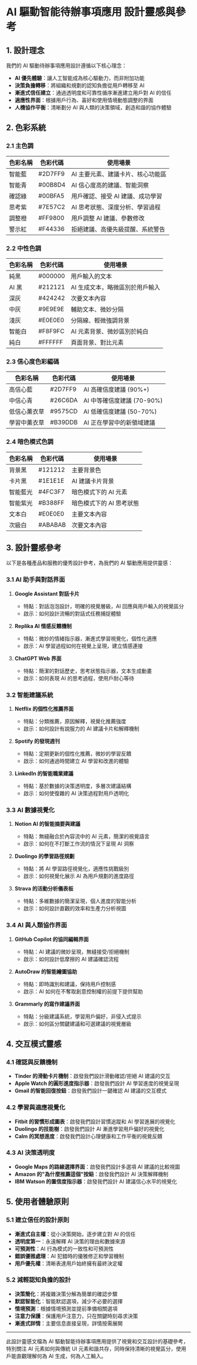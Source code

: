 # AI 驅動智能待辦事項應用 設計靈感與參考

## 1. 設計理念

我們的 AI 驅動待辦事項應用設計遵循以下核心理念：

- **AI 優先體驗**：讓人工智能成為核心驅動力，而非附加功能
- **決策負擔轉移**：將組織和規劃的認知負擔從用戶轉移至 AI
- **漸進式信任建立**：通過透明度和可靠性循序漸進建立用戶對 AI 的信任
- **適應性界面**：根據用戶行為、喜好和使用情境動態調整的界面
- **人機協作平衡**：清晰劃分 AI 與人類的決策領域，創造和諧的協作體驗

## 2. 色彩系統

### 2.1 主色調

| 色彩名稱 | 色彩代碼 | 使用場景                          |
| -------- | -------- | --------------------------------- |
| 智能藍   | #2D7FF9  | AI 主要元素、建議卡片、核心功能區 |
| 智能青   | #00B8D4  | AI 信心度高的建議、智能洞察       |
| 確認綠   | #00BFA5  | 用戶確認、接受 AI 建議、成功學習  |
| 思考紫   | #7E57C2  | AI 思考狀態、深度分析、學習過程   |
| 調整橙   | #FF9800  | 用戶調整 AI 建議、參數修改        |
| 警示紅   | #F44336  | 拒絕建議、高優先級提醒、系統警告  |

### 2.2 中性色調

| 色彩名稱 | 色彩代碼 | 使用場景                        |
| -------- | -------- | ------------------------------- |
| 純黑     | #000000  | 用戶輸入的文本                  |
| AI 黑    | #212121  | AI 生成文本，略微區別於用戶輸入 |
| 深灰     | #424242  | 次要文本內容                    |
| 中灰     | #9E9E9E  | 輔助文本、微妙分隔              |
| 淺灰     | #E0E0E0  | 分隔線、輕微強調背景            |
| 智能白   | #F8F9FC  | AI 元素背景、微妙區別於純白     |
| 純白     | #FFFFFF  | 頁面背景、對比元素              |

### 2.3 信心度色彩編碼

| 色彩名稱     | 色彩代碼 | 使用場景                   |
| ------------ | -------- | -------------------------- |
| 高信心藍     | #2D7FF9  | AI 高確信度建議 (90%+)     |
| 中信心青     | #26C6DA  | AI 中等確信度建議 (70-90%) |
| 低信心薰衣草 | #9575CD  | AI 低確信度建議 (50-70%)   |
| 學習中薰衣草 | #B39DDB  | AI 正在學習中的新領域建議  |

### 2.4 暗色模式色調

| 色彩名稱 | 色彩代碼 | 使用場景                 |
| -------- | -------- | ------------------------ |
| 背景黑   | #121212  | 主要背景色               |
| 卡片黑   | #1E1E1E  | AI 建議卡片背景          |
| 智能藍光 | #4FC3F7  | 暗色模式下的 AI 元素     |
| 智能紫光 | #B388FF  | 暗色模式下的 AI 思考狀態 |
| 文本白   | #E0E0E0  | 主要文本內容             |
| 次級白   | #ABABAB  | 次要文本內容             |

## 3. 設計靈感參考

以下是各種產品和服務的優秀設計參考，為我們的 AI 驅動應用提供靈感：

### 3.1 AI 助手與對話界面

1. **Google Assistant 對話卡片**

   - 特點：對話泡泡設計，明確的視覺層級，AI 回應與用戶輸入的視覺區分
   - 啟示：如何設計流暢的對話式任務捕捉體驗

2. **Replika AI 情感反饋機制**

   - 特點：微妙的情緒指示器，漸進式學習視覺化，個性化適應
   - 啟示：AI 學習過程如何在視覺上呈現，建立情感連接

3. **ChatGPT Web 界面**
   - 特點：簡潔的對話歷史，思考狀態指示器，文本生成動畫
   - 啟示：如何表現 AI 的思考過程，使用戶耐心等待

### 3.2 智能建議系統

1. **Netflix 的個性化推薦界面**

   - 特點：分類推薦，原因解釋，視覺化推薦強度
   - 啟示：如何設計有說服力的 AI 建議卡片和解釋機制

2. **Spotify 的發現週刊**

   - 特點：定期更新的個性化推薦，微妙的學習反饋
   - 啟示：如何通過時間建立 AI 學習和改進的體驗

3. **LinkedIn 的智能職業建議**
   - 特點：基於數據的決策透明度，多層次建議結構
   - 啟示：如何使復雜的 AI 決策過程對用戶透明化

### 3.3 AI 數據視覺化

1. **Notion AI 的智能摘要與建議**

   - 特點：無縫融合於內容流中的 AI 元素，簡潔的視覺語言
   - 啟示：如何在不打斷工作流的情況下呈現 AI 洞察

2. **Duolingo 的學習路徑規劃**

   - 特點：將 AI 學習路徑視覺化，適應性挑戰級別
   - 啟示：如何視覺化展示 AI 為用戶規劃的進度路徑

3. **Strava 的活動分析儀表板**
   - 特點：多維數據的簡潔呈現，個人進度的智能分析
   - 啟示：如何設計直觀的效率和生產力分析視圖

### 3.4 AI 與人類協作界面

1. **GitHub Copilot 的協同編輯界面**

   - 特點：AI 建議的微妙呈現，無縫接受/拒絕機制
   - 啟示：如何設計低摩擦的 AI 建議確認流程

2. **AutoDraw 的智能繪圖協助**

   - 特點：即時識別和建議，保持用戶控制感
   - 啟示：AI 如何在不奪取創意控制權的前提下提供幫助

3. **Grammarly 的寫作建議界面**
   - 特點：分級建議系統，學習用戶偏好，非侵入式提示
   - 啟示：如何區分關鍵建議和可選建議的視覺層級

## 4. 交互模式靈感

### 4.1 確認與反饋機制

- **Tinder 的滑動卡片機制**：啟發我們設計滑動確認/拒絕 AI 建議的交互
- **Apple Watch 的圓形進度指示器**：啟發我們設計 AI 學習進度的視覺呈現
- **Gmail 的智能回復按鈕**：啟發我們設計一鍵確認 AI 建議的交互模式

### 4.2 學習與適應視覺化

- **Fitbit 的習慣形成圖表**：啟發我們設計習慣追蹤和 AI 學習進展的視覺化
- **Duolingo 的技能樹**：啟發我們設計 AI 漸進學習用戶偏好的視覺化
- **Calm 的冥想進度**：啟發我們設計心理健康和工作平衡的視覺反饋

### 4.3 AI 決策透明度

- **Google Maps 的路線選擇界面**：啟發我們設計多選項 AI 建議的比較視圖
- **Amazon 的"為什麼推薦這個"按鈕**：啟發我們設計 AI 決策解釋機制
- **IBM Watson 的置信度指示器**：啟發我們設計 AI 建議信心水平的視覺化

## 5. 使用者體驗原則

### 5.1 建立信任的設計原則

- **漸進式自主權**：從小決策開始，逐步建立對 AI 的信任
- **透明度第一**：永遠解釋 AI 決策的理由和數據來源
- **可預測性**：AI 行為模式的一致性和可預測性
- **錯誤優雅處理**：AI 犯錯時的優雅修正和學習機制
- **用戶優先權**：清晰表達用戶始終擁有最終決定權

### 5.2 減輕認知負擔的設計

- **決策簡化**：將複雜決策分解為簡單的確認步驟
- **默認智能化**：智能默認選項，減少不必要的選擇
- **情境預測**：根據情境預測並提前準備相關選項
- **注意力保護**：保護用戶注意力，只在關鍵時刻尋求決策
- **漸進式詳情**：主要信息直接呈現，詳情按需展開

---

此設計靈感文檔為 AI 驅動智能待辦事項應用提供了視覺和交互設計的基礎參考，特別關注 AI 元素如何與傳統 UI 元素和諧共存，同時保持清晰的視覺區分，使用戶能直觀理解何為 AI 生成，何為人工輸入。
